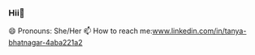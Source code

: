 ### Hii👋
😄 Pronouns: She/Her
📫 How to reach me:www.linkedin.com/in/tanya-bhatnagar-4aba221a2 


<!--
**tanya070820/tanya070820** is a ✨ _special_ ✨ repository because its `README.md` (this file) appears on your GitHub profile.

Here are some ideas to get you started:

- 🔭 I’m currently working on ...
- 🌱 I’m currently learning ...
- 👯 I’m looking to collaborate on ...
- 🤔 I’m looking for help with ...
- 💬 Ask me about ...
- 📫 How to reach me: twitter,linkedin
- 😄 Pronouns: ...
- ⚡ Fun fact: ...
-->
